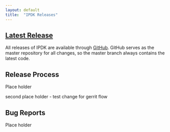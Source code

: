 ```yaml
---
layout: default
title:  "IPDK Releases"
---
```


<span class="glyphicon glyphicon-download"></span> [Latest Release](https://github.com/ipdk-io)
---------

All releases of IPDK are available through [GitHub](https://github.com/ipdk-io). GitHub serves as the master repository for all changes, so the master branch always contains the latest code.

Release Process
---------------

Place holder

second place holder - test change for gerrit flow

Bug Reports
-----------

Place holder

